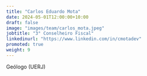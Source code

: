 ```yaml
---
title: "Carlos Eduardo Mota"
date: 2024-05-01T12:00:00+10:00
draft: false
image: "images/team/carlos_mota.jpeg"
jobtitle: "3° Conselheiro Fiscal"
linkedinurl: "https://www.linkedin.com/in/cmotadev"
promoted: true
weight: 9
---
```


Geólogo (UERJ)
